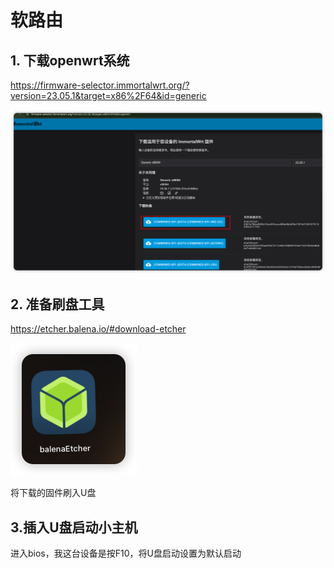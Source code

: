 # 软路由

## 1. 下载openwrt系统

https://firmware-selector.immortalwrt.org/?version=23.05.1&target=x86%2F64&id=generic

![](img/3.1.png)

## 2. 准备刷盘工具

https://etcher.balena.io/#download-etcher

![](img/3.2.png)

将下载的固件刷入U盘



## 3.插入U盘启动小主机

进入bios，我这台设备是按F10，将U盘启动设置为默认启动
